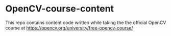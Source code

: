 # OpenCV-course-content
This repo contains content code written while taking the the official OpenCV course at https://opencv.org/university/free-opencv-course/
